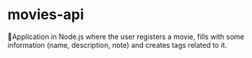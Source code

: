 # movies-api
🍿Application in Node.js where the user registers a movie, fills with some information (name, description, note) and creates tags related to it.
